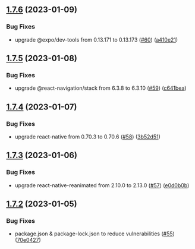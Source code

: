 ## [1.7.6](https://github.com/thecyberworld/thecyberhub-app/compare/v1.7.5...v1.7.6) (2023-01-09)


### Bug Fixes

* upgrade @expo/dev-tools from 0.13.171 to 0.13.173 ([#60](https://github.com/thecyberworld/thecyberhub-app/issues/60)) ([a410e21](https://github.com/thecyberworld/thecyberhub-app/commit/a410e2132d1d0ddeaec81d3a3ba6b3311a257b23))



## [1.7.5](https://github.com/thecyberworld/thecyberhub-app/compare/v1.7.4...v1.7.5) (2023-01-08)


### Bug Fixes

* upgrade @react-navigation/stack from 6.3.8 to 6.3.10 ([#59](https://github.com/thecyberworld/thecyberhub-app/issues/59)) ([c641bea](https://github.com/thecyberworld/thecyberhub-app/commit/c641beaf4024ba64fdda7e7a3b4a25a6608e36af))



## [1.7.4](https://github.com/thecyberworld/thecyberhub-app/compare/v1.7.3...v1.7.4) (2023-01-07)


### Bug Fixes

* upgrade react-native from 0.70.3 to 0.70.6 ([#58](https://github.com/thecyberworld/thecyberhub-app/issues/58)) ([3b52d51](https://github.com/thecyberworld/thecyberhub-app/commit/3b52d5133d1fb38683adf1d1ea28827f611645a5))



## [1.7.3](https://github.com/thecyberworld/thecyberhub-app/compare/v1.7.2...v1.7.3) (2023-01-06)


### Bug Fixes

* upgrade react-native-reanimated from 2.10.0 to 2.13.0 ([#57](https://github.com/thecyberworld/thecyberhub-app/issues/57)) ([e0d0b0b](https://github.com/thecyberworld/thecyberhub-app/commit/e0d0b0b72eba24f795523dd309d2c96810bc049d))



## [1.7.2](https://github.com/thecyberworld/thecyberhub-app/compare/v1.7.1...v1.7.2) (2023-01-05)


### Bug Fixes

* package.json & package-lock.json to reduce vulnerabilities ([#55](https://github.com/thecyberworld/thecyberhub-app/issues/55)) ([70e0427](https://github.com/thecyberworld/thecyberhub-app/commit/70e0427d046fab31b83b9749aced2e8afeb95c94))



